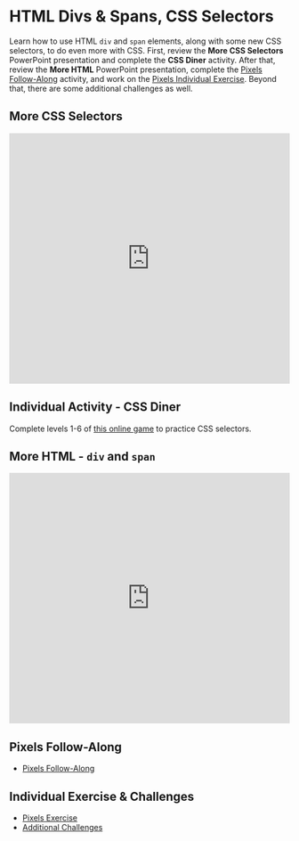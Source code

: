 # HTML Divs & Spans, CSS Selectors
Learn how to use HTML `div` and `span` elements, along with some new CSS selectors, to do even more with CSS. First, review the **More CSS Selectors** PowerPoint presentation and complete the **CSS Diner** activity. After that, review the **More HTML** PowerPoint presentation, complete the [Pixels Follow-Along](PixelsFollowAlong.md) activity, and work on the [Pixels Individual Exercise](PixelsIndividual.md). Beyond that, there are some additional challenges as well.

## More CSS Selectors
<iframe src='https://view.officeapps.live.com/op/embed.aspx?src=https://hylandtechclub.com/web-101/Week07/MoreSelectors.pptx' width='100%' height='450px' frameborder='0'></iframe>

## Individual Activity - CSS Diner
Complete levels 1-6 of [this online game](https://flukeout.github.io/) to practice CSS selectors.

## More HTML - `div` and `span`
<iframe src='https://view.officeapps.live.com/op/embed.aspx?src=https://hylandtechclub.com/web-101/Week07/MoreHtml.pptx' width='100%' height='450px' frameborder='0'></iframe>

## Pixels Follow-Along
- [Pixels Follow-Along](PixelsFollowAlong.md)

## Individual Exercise & Challenges
- [Pixels Exercise](PixelsIndividual.md)
- [Additional Challenges](AdditionalChallenges.md)